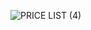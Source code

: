 ![PRICE LIST (4)](https://github.com/cheropower/cheropower.github.io/assets/80817093/ac7f6c58-a693-47fe-b6a8-5d614ffd4e88)



